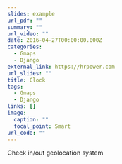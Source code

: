 ```yaml
---
slides: example
url_pdf: ""
summary: ""
url_video: ""
date: 2016-04-27T00:00:00.000Z
categories:
  - Gmaps
  - Django
external_link: https://hrpower.com
url_slides: ""
title: Clock
tags:
  - Gmaps
  - Django
links: []
image:
  caption: ""
  focal_point: Smart
url_code: ""
---
```

Check in/out geolocation system